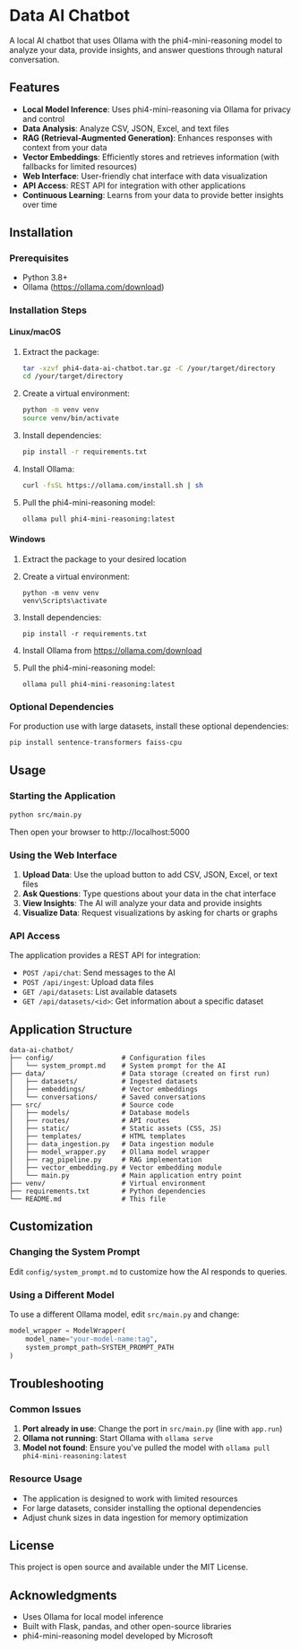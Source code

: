 # Data AI Chatbot

A local AI chatbot that uses Ollama with the phi4-mini-reasoning model to analyze your data, provide insights, and answer questions through natural conversation.

## Features

- **Local Model Inference**: Uses phi4-mini-reasoning via Ollama for privacy and control
- **Data Analysis**: Analyze CSV, JSON, Excel, and text files
- **RAG (Retrieval-Augmented Generation)**: Enhances responses with context from your data
- **Vector Embeddings**: Efficiently stores and retrieves information (with fallbacks for limited resources)
- **Web Interface**: User-friendly chat interface with data visualization
- **API Access**: REST API for integration with other applications
- **Continuous Learning**: Learns from your data to provide better insights over time

## Installation

### Prerequisites

- Python 3.8+ 
- Ollama (https://ollama.com/download)

### Installation Steps

#### Linux/macOS

1. Extract the package:

   ```bash
   tar -xzvf phi4-data-ai-chatbot.tar.gz -C /your/target/directory
   cd /your/target/directory
   ```
1. Create a virtual environment:

   ```bash
   python -m venv venv
   source venv/bin/activate
   ```
1. Install dependencies:

   ```bash
   pip install -r requirements.txt
   ```
1. Install Ollama:

   ```bash
   curl -fsSL https://ollama.com/install.sh | sh
   ```
1. Pull the phi4-mini-reasoning model:

   ```bash
   ollama pull phi4-mini-reasoning:latest
   ```

#### Windows

1. Extract the package to your desired location
1. Create a virtual environment:

   ```
   python -m venv venv
   venv\Scripts\activate
   ```
1. Install dependencies:

   ```
   pip install -r requirements.txt
   ```
1. Install Ollama from https://ollama.com/download
1. Pull the phi4-mini-reasoning model:

   ```
   ollama pull phi4-mini-reasoning:latest
   ```

### Optional Dependencies

For production use with large datasets, install these optional dependencies:

```bash
pip install sentence-transformers faiss-cpu
```

## Usage

### Starting the Application

```bash
python src/main.py
```

Then open your browser to http://localhost:5000

### Using the Web Interface

1. **Upload Data**: Use the upload button to add CSV, JSON, Excel, or text files
2. **Ask Questions**: Type questions about your data in the chat interface
3. **View Insights**: The AI will analyze your data and provide insights
4. **Visualize Data**: Request visualizations by asking for charts or graphs

### API Access

The application provides a REST API for integration:

- `POST /api/chat`: Send messages to the AI
- `POST /api/ingest`: Upload data files
- `GET /api/datasets`: List available datasets
- `GET /api/datasets/<id>`: Get information about a specific dataset

## Application Structure

```
data-ai-chatbot/
├── config/                 # Configuration files
│   └── system_prompt.md    # System prompt for the AI
├── data/                   # Data storage (created on first run)
│   ├── datasets/           # Ingested datasets
│   ├── embeddings/         # Vector embeddings
│   └── conversations/      # Saved conversations
├── src/                    # Source code
│   ├── models/             # Database models
│   ├── routes/             # API routes
│   ├── static/             # Static assets (CSS, JS)
│   ├── templates/          # HTML templates
│   ├── data_ingestion.py   # Data ingestion module
│   ├── model_wrapper.py    # Ollama model wrapper
│   ├── rag_pipeline.py     # RAG implementation
│   ├── vector_embedding.py # Vector embedding module
│   └── main.py             # Main application entry point
├── venv/                   # Virtual environment
├── requirements.txt        # Python dependencies
└── README.md               # This file
```

## Customization

### Changing the System Prompt

Edit `config/system_prompt.md` to customize how the AI responds to queries.

### Using a Different Model

To use a different Ollama model, edit `src/main.py` and change:

```python
model_wrapper = ModelWrapper(
    model_name="your-model-name:tag",
    system_prompt_path=SYSTEM_PROMPT_PATH
)
```

## Troubleshooting

### Common Issues

1. **Port already in use**: Change the port in `src/main.py` (line with `app.run`)
2. **Ollama not running**: Start Ollama with `ollama serve`
3. **Model not found**: Ensure you've pulled the model with `ollama pull phi4-mini-reasoning:latest`

### Resource Usage

- The application is designed to work with limited resources
- For large datasets, consider installing the optional dependencies
- Adjust chunk sizes in data ingestion for memory optimization

## License

This project is open source and available under the MIT License.

## Acknowledgments

- Uses Ollama for local model inference
- Built with Flask, pandas, and other open-source libraries
- phi4-mini-reasoning model developed by Microsoft